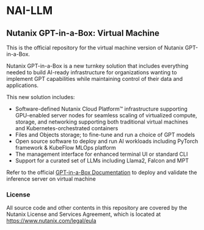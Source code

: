 # NAI-LLM
## Nutanix GPT-in-a-Box: Virtual Machine

This is the official repository for the virtual machine version of Nutanix GPT-in-a-Box.

Nutanix GPT-in-a-Box is a new turnkey solution that includes everything needed to build AI-ready infrastructure for organizations wanting to implement GPT capabilities while maintaining control of their data and applications.

This new solution includes:
- Software-defined Nutanix Cloud Platform™ infrastructure supporting GPU-enabled server nodes for seamless scaling of virtualized compute, storage, and networking supporting both traditional virtual machines and Kubernetes-orchestrated containers
- Files and Objects storage; to fine-tune and run a choice of GPT models
- Open source software to deploy and run AI workloads including PyTorch framework & KubeFlow MLOps platform
- The management interface for enhanced terminal UI or standard CLI
- Support for a curated set of LLMs including Llama2, Falcon and MPT

Refer to the official [GPT-in-a-Box Documentation](https://opendocs.nutanix.com/gpt-in-a-box/vm/getting_started/) to deploy and validate the inference server on virtual machine

### License
All source code and other contents in this repository are covered by the Nutanix License and Services Agreement, which is located at https://www.nutanix.com/legal/eula
